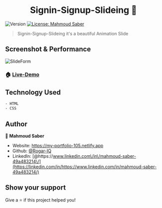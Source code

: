 <h1 align="center">Signin-Signup-Slideing 👋</h1>
<p>
  <img alt="Version" src="https://img.shields.io/badge/version-1.0.1-blue.svg?cacheSeconds=2592000" />
  <a href="#" target="_blank">
    <img alt="License: Mahmoud Saber" src="https://img.shields.io/badge/License-Mahmoud Saber-yellow.svg" />
  </a>
</p>

> Signin-Signup-Slideing it's a beautiful Animation Slide

## Screenshot & Performance

![SlideForm](https://user-images.githubusercontent.com/67934444/153712722-658017fc-e0fd-4c1f-a2ca-d253b1d8c123.png)

### 🏠 [Live-Demo](https://slideing-form-105.netlify.app/)

## Technology Used

```sh
- HTML
- CSS
```

## Author

👤 **Mahmoud Saber**

- Website: https://my-portfolio-105.netlify.app
- Github: [@Rogar-IQ](https://github.com/Rogar-IQ)
- LinkedIn: [@https:\/\/www.linkedin.com\/in\/mahmoud-saber-49a483214\/](https://linkedin.com/in/https://www.linkedin.com/in/mahmoud-saber-49a483214/)

## Show your support

Give a ⭐️ if this project helped you!


